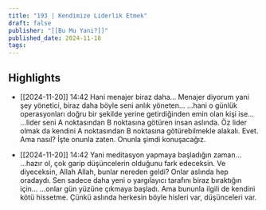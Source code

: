 ```yaml
---
title: "193 | Kendimize Liderlik Etmek"
draft: false
publisher: "[[Bu Mu Yani?]]"
published_date: 2024-11-18
tags:
---
```



## Highlights
* [[2024-11-20]] 14:42  Hani menajer biraz daha... Menajer diyorum yani şey yönetici, biraz daha böyle seni anlık yöneten... ...hani o günlük operasyonları doğru bir şekilde yerine getirdiğinden emin olan kişi ise... ...lider seni A noktasından B noktasına götüren insan aslında. Öz lider olmak da kendini A noktasından B noktasına götürebilmekle alakalı. Evet. Ama nasıl? İşte onunla zaten. Onunla şimdi konuşacağız.

* [[2024-11-20]] 14:42  Yani meditasyon yapmaya başladığın zaman... ...hazır ol, çok garip düşüncelerin olduğunu fark edeceksin. Ve diyeceksin, Allah Allah, bunlar nereden geldi? Onlar aslında hep oradaydı. Sen sadece daha yeni o yargılayıcı tarafını biraz bıraktığın için... ...onlar gün yüzüne çıkmaya başladı. Ama bununla ilgili de kendini kötü hissetme. Çünkü aslında herkesin böyle hisleri var, düşünceleri var.

